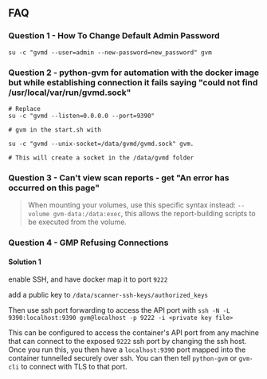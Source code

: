 ## FAQ


### Question 1 - How To Change Default Admin Password


```shell
su -c "gvmd --user=admin --new-password=new_password" gvm
```



### Question 2 - python-gvm for automation with the docker image but while establishing connection it fails saying "could not find /usr/local/var/run/gvmd.sock"




```shell
# Replace
su -c "gvmd --listen=0.0.0.0 --port=9390" 

# gvm in the start.sh with

su -c "gvmd --unix-socket=/data/gvmd/gvmd.sock" gvm. 

# This will create a socket in the /data/gvmd folder
```

### Question 3 - Can't view scan reports - get "An error has occurred on this page" 

> When mounting your volumes, use this specific syntax instead: `--volume gvm-data:/data:exec`, this allows the report-building scripts to be executed from the volume.


### Question 4 - GMP Refusing Connections

#### Solution 1

enable SSH, and have docker map it to port `9222`

add a public key to `/data/scanner-ssh-keys/authorized_keys`

Then use ssh port forwarding to access the API port with `ssh -N -L 9390:localhost:9390 gvm@localhost -p 9222 -i <private key file>`

This can be configured to access the container's API port from any machine that can connect to the exposed `9222` ssh port by changing the ssh host. Once you run this, you then have a `localhost:9390` port mapped into the container tunnelled securely over ssh. You can then tell `python-gvm` or `gvm-cli` to connect with TLS to that port.







